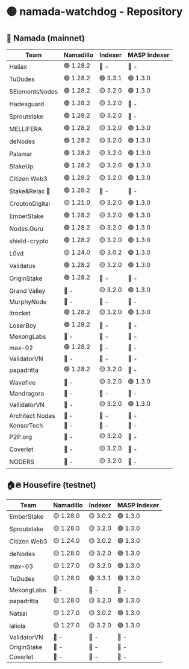 # 🟡 namada-watchdog - Repository

## 🚀 Namada (mainnet)

| Team | Namadillo | Indexer | MASP Indexer |
|-|-|-|-|
| Heliax | 🟢 1.28.2 | 🔴 - | 🔴 - |
| TuDudes | 🟢 1.28.2 | 🟢 3.3.1 | 🟢 1.3.0 |
| 5ElementsNodes | 🟢 1.28.2 | 🟡 3.2.0 | 🟢 1.3.0 |
| Hadesguard | 🟢 1.28.2 | 🟡 3.2.0 | 🔴 - |
| Sproutstake | 🟢 1.28.2 | 🟡 3.2.0 | 🔴 - |
| MELLIFERA | 🟢 1.28.2 | 🟡 3.2.0 | 🟢 1.3.0 |
| deNodes | 🟢 1.28.2 | 🟡 3.2.0 | 🟢 1.3.0 |
| Palamar | 🟢 1.28.2 | 🟡 3.2.0 | 🟢 1.3.0 |
| StakeUp | 🟢 1.28.2 | 🟡 3.2.0 | 🟢 1.3.0 |
| Citizen Web3 | 🟢 1.28.2 | 🟡 3.2.0 | 🟢 1.3.0 |
| Stake&Relax 🦥 | 🟢 1.28.2 | 🔴 - | 🔴 - |
| CroutonDigital | 🟡 1.21.0 | 🟡 3.2.0 | 🟢 1.3.0 |
| EmberStake | 🟢 1.28.2 | 🟡 3.2.0 | 🟢 1.3.0 |
| Nodes.Guru | 🟢 1.28.2 | 🟡 3.2.0 | 🟢 1.3.0 |
| shield-crypto | 🟢 1.28.2 | 🟡 3.2.0 | 🟢 1.3.0 |
| L0vd | 🟡 1.24.0 | 🟡 3.0.2 | 🟢 1.3.0 |
| Validatus | 🟢 1.28.2 | 🟡 3.2.0 | 🟢 1.3.0 |
| OriginStake | 🟢 1.28.2 | 🔴 - | 🔴 - |
| Grand Valley | 🔴 - | 🟡 3.2.0 | 🟢 1.3.0 |
| MurphyNode | 🔴 - | 🔴 - | 🔴 - |
| itrocket | 🟢 1.28.2 | 🟡 3.2.0 | 🟢 1.3.0 |
| LoserBoy | 🟢 1.28.2 | 🔴 - | 🔴 - |
| MekongLabs | 🔴 - | 🔴 - | 🔴 - |
| max-02 | 🟢 1.28.2 | 🔴 - | 🔴 - |
| ValidatorVN | 🔴 - | 🔴 - | 🔴 - |
| papadritta | 🟢 1.28.2 | 🟡 3.2.0 | 🔴 - |
| Wavefive | 🔴 - | 🟡 3.2.0 | 🟢 1.3.0 |
| Mandragora | 🔴 - | 🔴 - | 🔴 - |
| VallidatorVN | 🔴 - | 🟡 3.2.0 | 🟢 1.3.0 |
| Architect Nodes | 🔴 - | 🔴 - | 🔴 - |
| KonsorTech | 🔴 - | 🔴 - | 🔴 - |
| P2P.org | 🔴 - | 🟡 3.2.0 | 🔴 - |
| Coverlet | 🔴 - | 🟡 3.2.0 | 🔴 - |
| NODERS | 🔴 - | 🟡 3.2.0 | 🔴 - |

## 🏠🔥 Housefire (testnet)

| Team | Namadillo | Indexer | MASP Indexer |
|-|-|-|-|
| EmberStake | 🟡 1.28.0 | 🟡 3.0.2 | 🟢 1.3.0 |
| Sproutstake | 🟡 1.28.0 | 🟡 3.2.0 | 🟢 1.3.0 |
| Citizen Web3 | 🟡 1.24.0 | 🟡 3.0.2 | 🟢 1.3.0 |
| deNodes | 🟡 1.28.0 | 🟡 3.2.0 | 🟢 1.3.0 |
| max-03 | 🟡 1.27.0 | 🟡 3.2.0 | 🟢 1.3.0 |
| TuDudes | 🟡 1.28.0 | 🟢 3.3.1 | 🟢 1.3.0 |
| MekongLabs | 🔴 - | 🔴 - | 🔴 - |
| papadritta | 🟡 1.28.0 | 🟡 3.2.0 | 🟢 1.3.0 |
| Natsai | 🟡 1.27.0 | 🟡 3.0.2 | 🟢 1.3.0 |
| laliola | 🟡 1.27.0 | 🟡 3.2.0 | 🟢 1.3.0 |
| ValidatorVN | 🔴 - | 🔴 - | 🔴 - |
| OriginStake | 🔴 - | 🔴 - | 🔴 - |
| Coverlet | 🔴 - | 🔴 - | 🔴 - |

